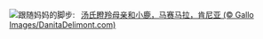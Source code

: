 ![](https://www.bing.com/th?id=OHR.ThomsonGazelle_ZH-CN0413171014_UHD.jpg&w=1000)跟随妈妈的脚步:&nbsp;&ensp;[汤氏瞪羚母亲和小鹿，马赛马拉，肯尼亚 (© Gallo Images/DanitaDelimont.com)](https://www.bing.com/th?id=OHR.ThomsonGazelle_ZH-CN0413171014_UHD.jpg)
<br><br/>
